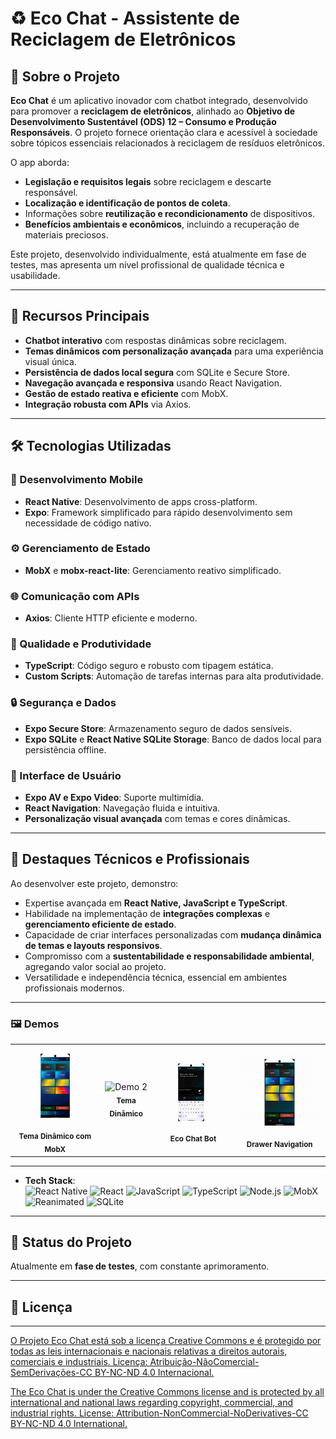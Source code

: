 # ♻️ Eco Chat - Assistente de Reciclagem de Eletrônicos

## 🚀 Sobre o Projeto

**Eco Chat** é um aplicativo inovador com chatbot integrado, desenvolvido para promover a **reciclagem de eletrônicos**, alinhado ao **Objetivo de Desenvolvimento Sustentável (ODS) 12 – Consumo e Produção Responsáveis**. O projeto fornece orientação clara e acessível à sociedade sobre tópicos essenciais relacionados à reciclagem de resíduos eletrônicos.

O app aborda:

* **Legislação e requisitos legais** sobre reciclagem e descarte responsável.
* **Localização e identificação de pontos de coleta**.
* Informações sobre **reutilização e recondicionamento** de dispositivos.
* **Benefícios ambientais e econômicos**, incluindo a recuperação de materiais preciosos.

Este projeto, desenvolvido individualmente, está atualmente em fase de testes, mas apresenta um nível profissional de qualidade técnica e usabilidade.

---

## 🎯 Recursos Principais

* **Chatbot interativo** com respostas dinâmicas sobre reciclagem.
* **Temas dinâmicos com personalização avançada** para uma experiência visual única.
* **Persistência de dados local segura** com SQLite e Secure Store.
* **Navegação avançada e responsiva** usando React Navigation.
* **Gestão de estado reativa e eficiente** com MobX.
* **Integração robusta com APIs** via Axios.

---

## 🛠️ Tecnologias Utilizadas

### 📱 Desenvolvimento Mobile

* **React Native**: Desenvolvimento de apps cross-platform.
* **Expo**: Framework simplificado para rápido desenvolvimento sem necessidade de código nativo.

### ⚙️ Gerenciamento de Estado

* **MobX** e **mobx-react-lite**: Gerenciamento reativo simplificado.

### 🌐 Comunicação com APIs

* **Axios**: Cliente HTTP eficiente e moderno.

### 🧠 Qualidade e Produtividade

* **TypeScript**: Código seguro e robusto com tipagem estática.
* **Custom Scripts**: Automação de tarefas internas para alta produtividade.

### 🔒 Segurança e Dados

* **Expo Secure Store**: Armazenamento seguro de dados sensíveis.
* **Expo SQLite** e **React Native SQLite Storage**: Banco de dados local para persistência offline.

### 🎨 Interface de Usuário

* **Expo AV e Expo Video**: Suporte multimídia.
* **React Navigation**: Navegação fluida e intuitiva.
* **Personalização visual avançada** com temas e cores dinâmicas.

---

## 📌 Destaques Técnicos e Profissionais

Ao desenvolver este projeto, demonstro:

* Expertise avançada em **React Native, JavaScript e TypeScript**.
* Habilidade na implementação de **integrações complexas** e **gerenciamento eficiente de estado**.
* Capacidade de criar interfaces personalizadas com **mudança dinâmica de temas e layouts responsivos**.
* Compromisso com a **sustentabilidade e responsabilidade ambiental**, agregando valor social ao projeto.
* Versatilidade e independência técnica, essencial em ambientes profissionais modernos.

---

### 🖼️ Demos

<table>
  <tr>
    <td align="center">
      <img src="https://github.com/Jhon-SW-Elliott/Extensao_Universitaria_Eco_Chat/blob/main/main/assets/tema_dinamico_mobx.gif" alt="Demo 1" width="200"/>
      <br><sub><b>Tema Dinâmico com MobX</b></sub>
    </td>
    <td align="center">
      <img src="https://github.com/Jhon-SW-Elliott/Extensao_Universitaria_Eco_Chat/blob/main/main/assets/tema_dinamico.gif" alt="Demo 2" width="200"/>
      <br><sub><b>Tema Dinâmico</b></sub>
    </td>
    <td align="center">
      <img src="https://github.com/Jhon-SW-Elliott/Extensao_Universitaria_Eco_Chat/blob/main/main/assets/eco_chat_bot.gif" alt="Demo 3" width="200"/>
      <br><sub><b>Eco Chat Bot</b></sub>
    </td>
    <td align="center">
      <img src="https://github.com/Jhon-SW-Elliott/Extensao_Universitaria_Eco_Chat/blob/main/main/assets/drawer.gif" alt="Demo 4" width="200"/>
      <br><sub><b>Drawer Navigation</b></sub>
    </td>
  </tr>
</table>

---

- **Tech Stack**:  
  ![React Native](https://img.shields.io/badge/React_Native-20232A?style=for-the-badge&logo=react&logoColor=61DAFB)
  ![React](https://img.shields.io/badge/React-20232A?style=for-the-badge&logo=react&logoColor=61DAFB)
  ![JavaScript](https://img.shields.io/badge/JavaScript-F7DF1E?style=for-the-badge&logo=javascript&logoColor=black)
  ![TypeScript](https://img.shields.io/badge/TypeScript-007ACC?style=for-the-badge&logo=typescript&logoColor=white)
  ![Node.js](https://img.shields.io/badge/Node.js-339933?style=for-the-badge&logo=nodedotjs&logoColor=white)
  ![MobX](https://img.shields.io/badge/MobX-764ABC?style=for-the-badge&logo=mobx&logoColor=white)
  ![Reanimated](https://img.shields.io/badge/Reanimated-20232A?style=for-the-badge&logo=react&logoColor=61DAFB)
  ![SQLite](https://img.shields.io/badge/SQLite-003B57?style=for-the-badge&logo=sqlite&logoColor=white)

---
## 🚧 Status do Projeto

Atualmente em **fase de testes**, com constante aprimoramento.

---

## 📄 Licença

---

<p xmlns:cc="http://creativecommons.org/ns#" >  <a href="https://creativecommons.org/licenses/by-nc-nd/4.0/?ref=chooser-v1" target="_blank" rel="license noopener noreferrer" style="display:inline-block;"> O Projeto Eco Chat está sob a licença Creative Commons e é protegido por todas as leis internacionais e nacionais relativas a direitos autorais, comerciais e industriais. Licença: Atribuição-NãoComercial-SemDerivações-CC BY-NC-ND 4.0 Internacional. </a></p>

<p xmlns:cc="http://creativecommons.org/ns#" >  <a href="https://creativecommons.org/licenses/by-nc-nd/4.0/?ref=chooser-v1" target="_blank" rel="license noopener noreferrer" style="display:inline-block;"> The  Eco Chat is under the Creative Commons license and is protected by all international and national laws regarding copyright, commercial, and industrial rights. License: Attribution-NonCommercial-NoDerivatives-CC BY-NC-ND 4.0 International. </a></p>

<p xmlns:cc="http://creativecommons.org/ns#" > <a href="https://creativecommons.org/licenses/by-nc-nd/4.0/?ref=chooser-v1" target="_blank" rel="license noopener noreferrer" style="display:inline-block;">
<img style="height:22px!important;margin-left:3px;vertical-align:text-bottom;" src="https://mirrors.creativecommons.org/presskit/icons/cc.svg?ref=chooser-v1" alt=""><img style="height:22px!important;margin-left:3px;vertical-align:text-bottom;" src="https://mirrors.creativecommons.org/presskit/icons/by.svg?ref=chooser-v1" alt=""><img style="height:22px!important;margin-left:3px;vertical-align:text-bottom;" src="https://mirrors.creativecommons.org/presskit/icons/nc.svg?ref=chooser-v1" alt=""><img style="height:22px!important;margin-left:3px;vertical-align:text-bottom;" src="https://mirrors.creativecommons.org/presskit/icons/nd.svg?ref=chooser-v1" alt=""></a></p>


